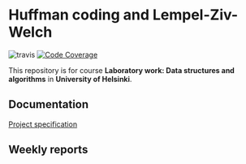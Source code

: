 # Huffman coding and Lempel-Ziv-Welch

![travis](https://travis-ci.org/akiutoslahti/huff-lzw.svg?branch=master)
[![Code Coverage](https://img.shields.io/codecov/c/github/akiutoslahti/huff-lzw/master.svg)](https://codecov.io/github/akiutoslahti/huff-lzw/)

This repository is for course **Laboratory work: Data structures and algorithms** in **University of Helsinki**.

## Documentation
[Project specification](docs/01-SPECIFICATION.md)

## Weekly reports